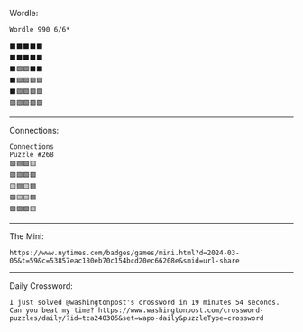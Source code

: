 Wordle:

    Wordle 990 6/6*
    
    ⬛⬛⬛⬛⬛
    ⬛⬛⬛⬛⬛
    ⬛🟩🟩⬛⬛
    ⬛🟩🟩🟩🟩
    ⬛🟩🟩🟩🟩
    🟩🟩🟩🟩🟩

---

Connections:

    Connections 
    Puzzle #268
    🟪🟦🟩🟨
    🟩🟩🟩🟩
    🟨🟦🟨🟦
    🟪🟨🟨🟦
    🟪🟪🟪🟨

---

The Mini:

    https://www.nytimes.com/badges/games/mini.html?d=2024-03-05&t=59&c=53857eac180eb70c154bcd20ec66208e&smid=url-share

---

Daily Crossword:

    I just solved @washingtonpost's crossword in 19 minutes 54 seconds. Can you beat my time? https://www.washingtonpost.com/crossword-puzzles/daily/?id=tca240305&set=wapo-daily&puzzleType=crossword
